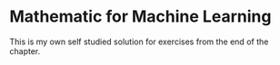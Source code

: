 # Mathematic for Machine Learning
This is my own self studied solution for exercises from the end of the chapter.

